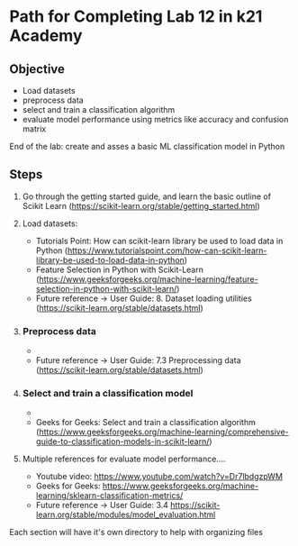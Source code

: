 # Path for Completing Lab 12 in k21 Academy

## Objective
- Load datasets
- preprocess data
- select and train a classification algorithm
- evaluate model performance using metrics like accuracy and confusion matrix

End of the lab: create and asses a basic ML classification model in Python

## Steps
1) Go through the getting started guide, and learn the basic outline of Scikit Learn (https://scikit-learn.org/stable/getting_started.html)

2) Load datasets:
    - Tutorials Point: How can scikit-learn library be used to load data in Python (https://www.tutorialspoint.com/how-can-scikit-learn-library-be-used-to-load-data-in-python)
    - Feature Selection in Python with Scikit-Learn (https://www.geeksforgeeks.org/machine-learning/feature-selection-in-python-with-scikit-learn/)
    - Future reference -> User Guide: 8. Dataset loading utilities (https://scikit-learn.org/stable/datasets.html)

3) ### Preprocess data
    -
    - Future reference -> User Guide: 7.3 Preprocessing data (https://scikit-learn.org/stable/datasets.html)

4) ### Select and train a classification model
    - 
    - Geeks for Geeks: Select and train a classification algorithm (https://www.geeksforgeeks.org/machine-learning/comprehensive-guide-to-classification-models-in-scikit-learn/)

5) Multiple references for evaluate model performance....
    - Youtube video: https://www.youtube.com/watch?v=Dr7lbdgzpWM
    - Geeks for Geeks: https://www.geeksforgeeks.org/machine-learning/sklearn-classification-metrics/
    - Future reference -> User Guide: 3.4 https://scikit-learn.org/stable/modules/model_evaluation.html

Each section will have it's own directory to help with organizing files